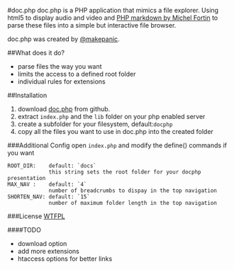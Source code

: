 #doc.php
doc.php is a PHP application that mimics a file explorer. 
Using html5 to display audio and video and [PHP markdown by Michel Fortin](http://michelf.com/projects/php-markdown/) to parse these files into a simple but interactive file browser.

doc.php was created by [@makepanic](https://twitter.com/makepanic).

##What does it do?

* parse files the way you want
* limits the access to a defined root folder
* individual rules for extensions

##Installation
1. download [doc.php](https://github.com/makepanic/doc.php) from github.
2. extract `index.php` and the `lib` folder on your php enabled server
3. create a subfolder for your filesystem, default:`docphp`
4. copy all the files you want to use in doc.php into the created folder

###Additional Config
open `index.php` and modify the define() commands if you want

	ROOT_DIR:	 default: `docs`
				 this string sets the root folder for your docphp presentation
	MAX_NAV :	 default: `4`
				 number of breadcrumbs to dispay in the top navigation
	SHORTEN_NAV: default: `15`
				 number of maximum folder length in the top navigation

###License
[WTFPL](http://sam.zoy.org/wtfpl/)

####TODO
* download option
* add more extensions
* htaccess options for better links